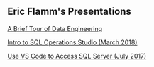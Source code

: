 ## Eric Flamm's Presentations

[A Brief Tour of Data Engineering](https://github.com/eflamm/presentations/blob/master/A%20Brief%20Tour%20of%20Data%20Engineering.pdf)

[Intro to SQL Operations Studio (March 2018)](https://github.com/eflamm/presentations/blob/master/Intro%20to%20SQL%20Operations%20Studio.pptx)

[Use VS Code to Access SQL Server (July 2017)](https://github.com/eflamm/presentations/blob/master/Intro%20to%20SQL%20Operations%20Studio.pptx)
